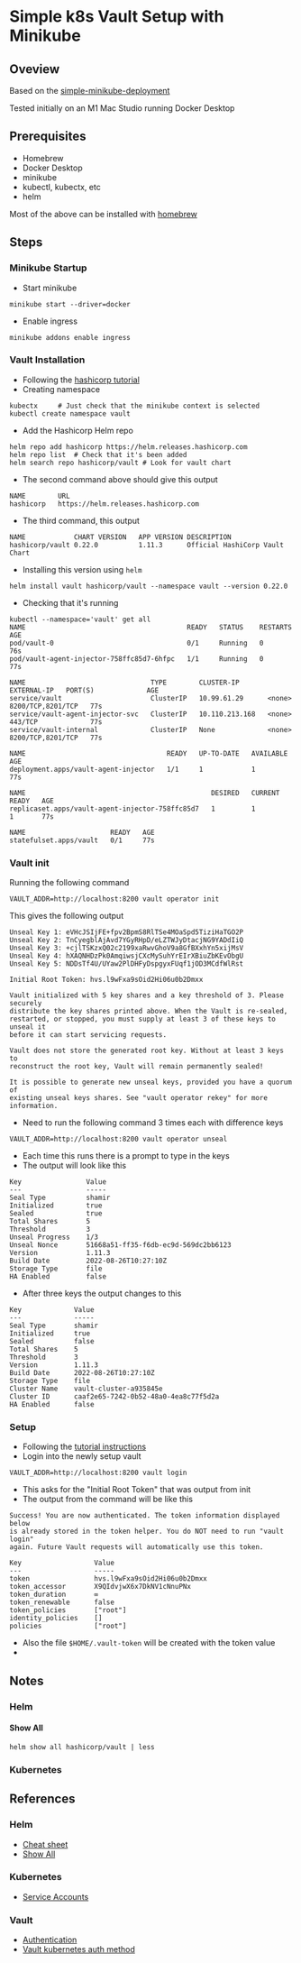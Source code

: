 # Simple k8s Vault Setup with Minikube

## Oveview

Based on the [simple-minikube-deployment](https://github.com/fionahiklas/simple-minikube-deployment)

Tested initially on an M1 Mac Studio running Docker Desktop

## Prerequisites

* Homebrew
* Docker Desktop
* minikube
* kubectl, kubectx, etc
* helm

Most of the above can be installed with [homebrew](https://brew.sh)

## Steps

### Minikube Startup

* Start minikube

```
minikube start --driver=docker
```

* Enable ingress

```
minikube addons enable ingress
```


### Vault Installation

* Following the [hashicorp tutorial](https://learn.hashicorp.com/tutorials/vault/kubernetes-raft-deployment-guide?in=vault/kubernetes)
* Creating namespace

```
kubectx     # Just check that the minikube context is selected
kubectl create namespace vault
```

* Add the Hashicorp Helm repo

```
helm repo add hashicorp https://helm.releases.hashicorp.com
helm repo list  # Check that it's been added
helm search repo hashicorp/vault # Look for vault chart
```

* The second command above should give this output 

```
NAME     	URL                                
hashicorp	https://helm.releases.hashicorp.com
```

* The third command, this output 

```
NAME           	CHART VERSION	APP VERSION	DESCRIPTION                   
hashicorp/vault	0.22.0       	1.11.3     	Official HashiCorp Vault Chart
```

* Installing this version using `helm`

```
helm install vault hashicorp/vault --namespace vault --version 0.22.0
```

* Checking that it's running 

```
kubectl --namespace='vault' get all
NAME                                        READY   STATUS    RESTARTS   AGE
pod/vault-0                                 0/1     Running   0          76s
pod/vault-agent-injector-758ffc85d7-6hfpc   1/1     Running   0          77s

NAME                               TYPE        CLUSTER-IP       EXTERNAL-IP   PORT(S)             AGE
service/vault                      ClusterIP   10.99.61.29      <none>        8200/TCP,8201/TCP   77s
service/vault-agent-injector-svc   ClusterIP   10.110.213.168   <none>        443/TCP             77s
service/vault-internal             ClusterIP   None             <none>        8200/TCP,8201/TCP   77s

NAME                                   READY   UP-TO-DATE   AVAILABLE   AGE
deployment.apps/vault-agent-injector   1/1     1            1           77s

NAME                                              DESIRED   CURRENT   READY   AGE
replicaset.apps/vault-agent-injector-758ffc85d7   1         1         1       77s

NAME                     READY   AGE
statefulset.apps/vault   0/1     77s
```

### Vault init

Running the following command 

```
VAULT_ADDR=http://localhost:8200 vault operator init
```

This gives the following output

```
Unseal Key 1: eVHcJSIjFE+fpv2BpmS8RlTSe4MOaSpd5TiziHaTGO2P
Unseal Key 2: TnCyegblAjAvd7YGyRHpD/eLZTWJyDtacjNG9YADdIiQ
Unseal Key 3: +cjlTSKzxQ02c2199xaRwvGhoV9a8GfBXxhYn5xijMsV
Unseal Key 4: hXAQNHDzPk0AmqiwsjCXcMySuhYrEIrXBiuZbKEvObgU
Unseal Key 5: NDDsTf4U/UYaw2PlDHFyDspgyxFUqf1jOD3MCdfWlRst

Initial Root Token: hvs.l9wFxa9sOid2Hi06u0b2Dmxx

Vault initialized with 5 key shares and a key threshold of 3. Please securely
distribute the key shares printed above. When the Vault is re-sealed,
restarted, or stopped, you must supply at least 3 of these keys to unseal it
before it can start servicing requests.

Vault does not store the generated root key. Without at least 3 keys to
reconstruct the root key, Vault will remain permanently sealed!

It is possible to generate new unseal keys, provided you have a quorum of
existing unseal keys shares. See "vault operator rekey" for more information.
```

* Need to run the following command 3 times each with difference keys

```
VAULT_ADDR=http://localhost:8200 vault operator unseal
```

* Each time this runs there is a prompt to type in the keys
* The output will look like this

```
Key                Value
---                -----
Seal Type          shamir
Initialized        true
Sealed             true
Total Shares       5
Threshold          3
Unseal Progress    1/3
Unseal Nonce       51668a51-ff35-f6db-ec9d-569dc2bb6123
Version            1.11.3
Build Date         2022-08-26T10:27:10Z
Storage Type       file
HA Enabled         false
```

* After three keys the output changes to this

```
Key             Value
---             -----
Seal Type       shamir
Initialized     true
Sealed          false
Total Shares    5
Threshold       3
Version         1.11.3
Build Date      2022-08-26T10:27:10Z
Storage Type    file
Cluster Name    vault-cluster-a935845e
Cluster ID      caaf2e65-7242-0b52-48a0-4ea8c77f5d2a
HA Enabled      false
```

### Setup 

* Following the [tutorial instructions](https://learn.hashicorp.com/tutorials/vault/getting-started-deploy)
* Login into the newly setup vault

```
VAULT_ADDR=http://localhost:8200 vault login
```

* This asks for the "Initial Root Token" that was output from init
* The output from the command will be like this

```
Success! You are now authenticated. The token information displayed below
is already stored in the token helper. You do NOT need to run "vault login"
again. Future Vault requests will automatically use this token.

Key                  Value
---                  -----
token                hvs.l9wFxa9sOid2Hi06u0b2Dmxx
token_accessor       X9QIdvjwX6x7DkNV1cNnuPNx
token_duration       ∞
token_renewable      false
token_policies       ["root"]
identity_policies    []
policies             ["root"]
```

* Also the file `$HOME/.vault-token` will be created with the token value
* 


## Notes

### Helm

#### Show All

```
helm show all hashicorp/vault | less
```


### Kubernetes




## References

### Helm

* [Cheat sheet](https://www.tutorialworks.com/helm-cheatsheet/)
* [Show All](https://helm.sh/docs/helm/helm_show_all/)


### Kubernetes

* [Service Accounts](https://kubernetes.io/docs/tasks/configure-pod-container/configure-service-account/)

### Vault

* [Authentication](https://learn.hashicorp.com/tutorials/vault/getting-started-authentication?in=vault/getting-started)
* [Vault kubernetes auth method](https://www.vaultproject.io/docs/auth/kubernetes)




